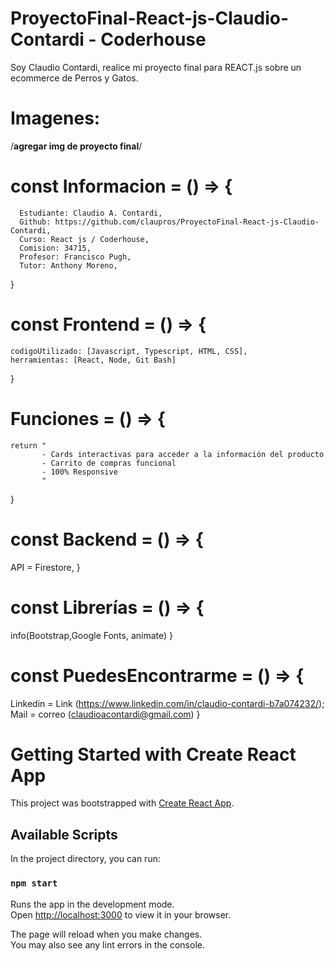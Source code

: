 
# ProyectoFinal-React-js-Claudio-Contardi - Coderhouse
Soy Claudio Contardi, realice mi proyecto final para REACT.js sobre un ecommerce de Perros y Gatos.
 
# Imagenes:

/**agregar img de proyecto final**/

# const Informacion = () => {
      Estudiante: Claudio A. Contardi,
      Github: https://github.com/claupros/ProyectoFinal-React-js-Claudio-Contardi,
      Curso: React js / Coderhouse,
      Comision: 34715,
      Profesor: Francisco Pugh,
      Tutor: Anthony Moreno,
}

# const Frontend = () => {
    codigoUtilizado: [Javascript, Typescript, HTML, CSS],
    herramientas: [React, Node, Git Bash]
}

# Funciones = () => {
    return "
           - Cards interactivas para acceder a la información del producto
           - Carrito de compras funcional
           - 100% Responsive 
           "
}

# const Backend = () => {
  API = Firestore,
}

# const Librerías = () => {
   info(Bootstrap,Google Fonts, animate) 
}

# const PuedesEncontrarme = () => {
 Linkedin = Link (https://www.linkedin.com/in/claudio-contardi-b7a074232/);
 Mail = correo (claudioacontardi@gmail.com)
}

# Getting Started with Create React App
This project was bootstrapped with [Create React App](https://github.com/facebook/create-react-app).

## Available Scripts
In the project directory, you can run:
### `npm start`

Runs the app in the development mode.\
Open [http://localhost:3000](http://localhost:3000) to view it in your browser.

The page will reload when you make changes.\
You may also see any lint errors in the console.








